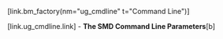 [link.bm_factory(nm="ug_cmdline" t="Command Line")]

[link.ug_cmdline.link] - **The SMD Command Line Parameters**[b]
